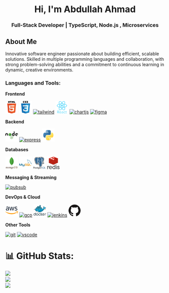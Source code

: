 <h1 align="center">Hi, I'm Abdullah Ahmad</h1>

<h3 align="center">Full-Stack Developer | TypeScript, Node.js , Microservices</h3>

## About Me

Innovative software engineer passionate about building efficient, scalable solutions. Skilled in multiple programming languages and collaboration, with strong problem-solving abilities and a commitment to continuous learning in dynamic, creative environments.
<h3 align="left">Languages and Tools:</h3>

<!-- Frontend -->
**Frontend**  
<p align="left">
<a href="https://developer.mozilla.org/en-US/docs/Web/HTML" target="_blank" rel="noreferrer"><img src="https://raw.githubusercontent.com/devicons/devicon/master/icons/html5/html5-original-wordmark.svg" alt="html5" width="40" height="40"/></a>
<a href="https://www.w3schools.com/css/" target="_blank" rel="noreferrer"><img src="https://raw.githubusercontent.com/devicons/devicon/master/icons/css3/css3-original-wordmark.svg" alt="css3" width="40" height="40"/></a>
<a href="https://tailwindcss.com/" target="_blank" rel="noreferrer"><img src="https://www.vectorlogo.zone/logos/tailwindcss/tailwindcss-icon.svg" alt="tailwind" width="40" height="40"/></a>
<a href="https://reactjs.org/" target="_blank" rel="noreferrer"><img src="https://raw.githubusercontent.com/devicons/devicon/master/icons/react/react-original-wordmark.svg" alt="react" width="40" height="40"/></a>
<a href="https://recharts.org/en-US" target="_blank" rel="noreferrer"><img src="https://www.chartjs.org/media/logo-title.svg" alt="chartjs" width="40" height="40"/></a>
<a href="https://www.figma.com/" target="_blank" rel="noreferrer"><img src="https://www.vectorlogo.zone/logos/figma/figma-icon.svg" alt="figma" width="40" height="40"/></a>
</p>

<!-- Backend -->
**Backend**  
<p align="left">
<a href="https://nodejs.org" target="_blank" rel="noreferrer"><img src="https://raw.githubusercontent.com/devicons/devicon/master/icons/nodejs/nodejs-original-wordmark.svg" alt="nodejs" width="40" height="40"/></a>
<a href="https://expressjs.com" target="_blank" rel="noreferrer"><img src="https://icons8.com/icons/set/express-js" alt="express" width="40" height="40"/></a>
<a href="https://www.python.org" target="_blank" rel="noreferrer"><img src="https://raw.githubusercontent.com/devicons/devicon/master/icons/python/python-original.svg" alt="python" width="40" height="40"/></a>
</p>

<!-- Databases -->
**Databases**  
<p align="left">
<a href="https://www.mongodb.com/" target="_blank" rel="noreferrer"><img src="https://raw.githubusercontent.com/devicons/devicon/master/icons/mongodb/mongodb-original-wordmark.svg" alt="mongodb" width="40" height="40"/></a>
<a href="https://www.mysql.com/" target="_blank" rel="noreferrer"><img src="https://raw.githubusercontent.com/devicons/devicon/master/icons/mysql/mysql-original-wordmark.svg" alt="mysql" width="40" height="40"/></a>
<a href="https://www.postgresql.org" target="_blank" rel="noreferrer"><img src="https://raw.githubusercontent.com/devicons/devicon/master/icons/postgresql/postgresql-original-wordmark.svg" alt="postgresql" width="40" height="40"/></a>
<a href="https://redis.io" target="_blank" rel="noreferrer"><img src="https://raw.githubusercontent.com/devicons/devicon/master/icons/redis/redis-original-wordmark.svg" alt="redis" width="40" height="40"/></a>
</p>

<!-- Messaging & Streaming -->
**Messaging & Streaming**  
<p align="left">
<a href="https://cloud.google.com/functions?hl=en" target="_blank" rel="noreferrer"><img src="https://www.svgrepo.com/show/353806/google-cloud-functions.svg" alt="pubsub" width="40" height="40"/></a>
</p>

<!-- DevOps & Cloud -->
**DevOps & Cloud**  
<p align="left">
<a href="https://aws.amazon.com" target="_blank" rel="noreferrer"><img src="https://raw.githubusercontent.com/devicons/devicon/master/icons/amazonwebservices/amazonwebservices-original-wordmark.svg" alt="aws" width="40" height="40"/></a>
<a href="https://cloud.google.com" target="_blank" rel="noreferrer"><img src="https://www.vectorlogo.zone/logos/google_cloud/google_cloud-icon.svg" alt="gcp" width="40" height="40"/></a>
<a href="https://www.docker.com/" target="_blank" rel="noreferrer"><img src="https://raw.githubusercontent.com/devicons/devicon/master/icons/docker/docker-original-wordmark.svg" alt="docker" width="40" height="40"/></a>
<a href="https://www.jenkins.io" target="_blank" rel="noreferrer"><img src="https://www.vectorlogo.zone/logos/jenkins/jenkins-icon.svg" alt="jenkins" width="40" height="40"/></a>
<a href="https://github.com/features/actions" target="_blank" rel="noreferrer"><img src="https://raw.githubusercontent.com/devicons/devicon/master/icons/github/github-original.svg" alt="github actions" width="40" height="40"/></a>

<!-- Other Tools -->
**Other Tools**  
<p align="left">
<a href="https://git-scm.com/" target="_blank" rel="noreferrer"><img src="https://www.vectorlogo.zone/logos/git-scm/git-scm-icon.svg" alt="git" width="40" height="40"/></a>
<a href="https://code.visualstudio.com" target="_blank" rel="noreferrer"><img src="https://cdn.worldvectorlogo.com/logos/visual-studio-code-1.svg" alt="vscode" width="40" height="40"/></a>
</p>


# 📊 GitHub Stats:
![](https://github-readme-stats.vercel.app/api?username=abdull-ahmad&theme=radical&hide_border=false&include_all_commits=false&count_private=true)<br/>
![](https://github-readme-streak-stats.herokuapp.com/?user=abdull-ahmad&theme=radical&hide_border=false_border=false)<br/>
![](https://github-readme-stats.vercel.app/api/top-langs/?username=abdull-ahmad&theme=radical&hide_border=false&include_all_commits=false&count_private=true&layout=compact)
